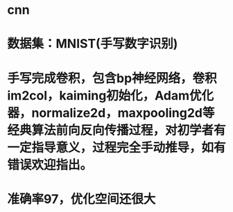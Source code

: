 # cnn
# 数据集：MNIST(手写数字识别) 
# 手写完成卷积，包含bp神经网络，卷积im2col，kaiming初始化，Adam优化器，normalize2d，maxpooling2d等经典算法前向反向传播过程，对初学者有一定指导意义，过程完全手动推导，如有错误欢迎指出。
# 准确率97，优化空间还很大
